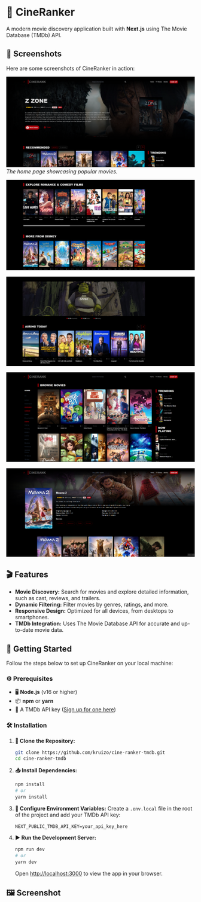 # 🎥 CineRanker

A modern movie discovery application built with **Next.js** using The Movie Database (TMDb) API.

## 📸 Screenshots

Here are some screenshots of CineRanker in action:

![Home Page](public/images/pic1.png)
_The home page showcasing popular movies._

![Home Page2](public/images/pic4.png)

![Home Page3](public/images/pic5.png)

![Browse Movies](public/images/pic2.png)

![Movie Details](public/images/pic3.png)

## 🎬 Features

- **Movie Discovery:** Search for movies and explore detailed information, such as cast, reviews, and trailers.
- **Dynamic Filtering:** Filter movies by genres, ratings, and more.
- **Responsive Design:** Optimized for all devices, from desktops to smartphones.
- **TMDb Integration:** Uses The Movie Database API for accurate and up-to-date movie data.

## 🚀 Getting Started

Follow the steps below to set up CineRanker on your local machine:

### ⚙️ Prerequisites

- 🖥️ **Node.js** (v16 or higher)
- 📦 **npm** or **yarn**
- 🔑 A TMDb API key ([Sign up for one here](https://www.themoviedb.org/))

### 🛠️ Installation

1. **📂 Clone the Repository:**

   ```bash
   git clone https://github.com/kruizo/cine-ranker-tmdb.git
   cd cine-ranker-tmdb
   ```

2. **📥 Install Dependencies:**

   ```bash
   npm install
   # or
   yarn install
   ```

3. **🔧 Configure Environment Variables:** Create a `.env.local` file in the root of the project and add your TMDb API key:

   ```env
   NEXT_PUBLIC_TMDB_API_KEY=your_api_key_here
   ```

4. **▶️ Run the Development Server:**

   ```bash
   npm run dev
   # or
   yarn dev
   ```

   Open [http://localhost:3000](http://localhost:3000) to view the app in your browser.

## 🖼️ Screenshot
